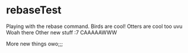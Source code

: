 # rebaseTest
Playing with the rebase command. Birds are cool! Otters are cool too uvu
Woah there 
Other new stuff :7
CAAAAAWWW

More new things owo;;;
